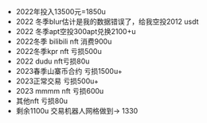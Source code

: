 - 2022年投入13500元=1850u
- 2022 冬季blur估计是我的数据错误了，给我空投2012 usdt
- 2022 冬季apt空投300apt兑换2100+u
- 2022冬季 bilibili nft 消费900u
- 2022冬季kpr nft 亏损500u
- 2022 dudu nft亏损80u
- 2023春季山寨币合约 亏损1500u+
- 2023正常交易 亏损500u+
- 2023 mmmm nft 亏损600u
- 其他nft 亏损80u
- 剩余1100u 交易机器人网格做到-> 1330